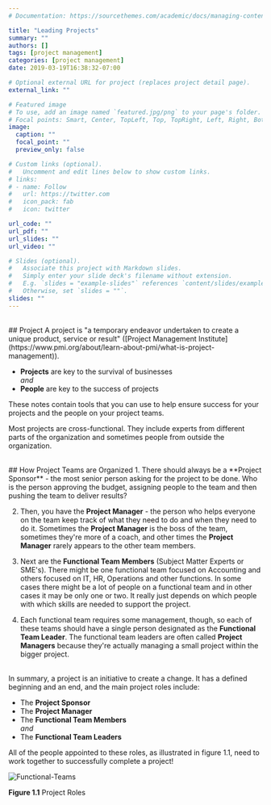 ```yaml
---
# Documentation: https://sourcethemes.com/academic/docs/managing-content/

title: "Leading Projects"
summary: ""
authors: []
tags: [project management]
categories: [project management]
date: 2019-03-19T16:38:32-07:00

# Optional external URL for project (replaces project detail page).
external_link: ""

# Featured image
# To use, add an image named `featured.jpg/png` to your page's folder.
# Focal points: Smart, Center, TopLeft, Top, TopRight, Left, Right, BottomLeft, Bottom, BottomRight.
image:
  caption: ""
  focal_point: ""
  preview_only: false

# Custom links (optional).
#   Uncomment and edit lines below to show custom links.
# links:
# - name: Follow
#   url: https://twitter.com
#   icon_pack: fab
#   icon: twitter

url_code: ""
url_pdf: ""
url_slides: ""
url_video: ""

# Slides (optional).
#   Associate this project with Markdown slides.
#   Simply enter your slide deck's filename without extension.
#   E.g. `slides = "example-slides"` references `content/slides/example-slides.md`.
#   Otherwise, set `slides = ""`.
slides: ""
---
```


<!--more-->

<br>
## Project
A project is "a temporary endeavor undertaken to create a unique product, service or result" ([Project Management Institute](https://www.pmi.org/about/learn-about-pmi/what-is-project-management)).  

- **Projects** are key to the survival of businesses    
*and*
- **People** are key to the success of projects  

These notes contain tools that you can use to help ensure success for your projects and the people on your project teams.  

Most projects are cross-functional.  They include experts from different parts of the organization and sometimes people from outside the organization.  

<br>
## How Project Teams are Organized
1. There should always be a **Project Sponsor** - the most senior person asking for the project to be done.  Who is the person approving the budget, assigning people to the team and then pushing the team to deliver results?  

2. Then, you have the **Project Manager** - the person who helps everyone on the team keep track of what they need to do and when they need to do it.  Sometimes the **Project Manager** is the boss of the team, sometimes they're more of a coach, and other times the **Project Manager** rarely appears to the other team members.  

3. Next are the **Functional Team Members** (Subject Matter Experts or SME's).  There might be one functional team focused on Accounting and others focused on IT, HR, Operations and other functions.  In some cases there might be a lot of people on a functional team and in other cases it may be only one or two.  It really just depends on which people with which skills are needed to support the project.  

4. Each functional team requires some management, though, so each of these teams should have a single person designated as the **Functional Team Leader**.  The functional team leaders are often called **Project Managers** because they're actually managing a small project within the bigger project.  

<br>
In summary, a project is an initiative to create a change.  It has a defined beginning and an end, and the main project roles include:

- The **Project Sponsor**
- The **Project Manager**
- The **Functional Team Members**  
*and*  
- The **Functional Team Leaders**

All of the people appointed to these roles, as illustrated in figure 1.1, need to work together to successfully complete a project!  

![Functional-Teams](https://res.cloudinary.com/jomazu/image/upload/v1553056099/jomazu/functional-teams.png)

**Figure 1.1** Project Roles